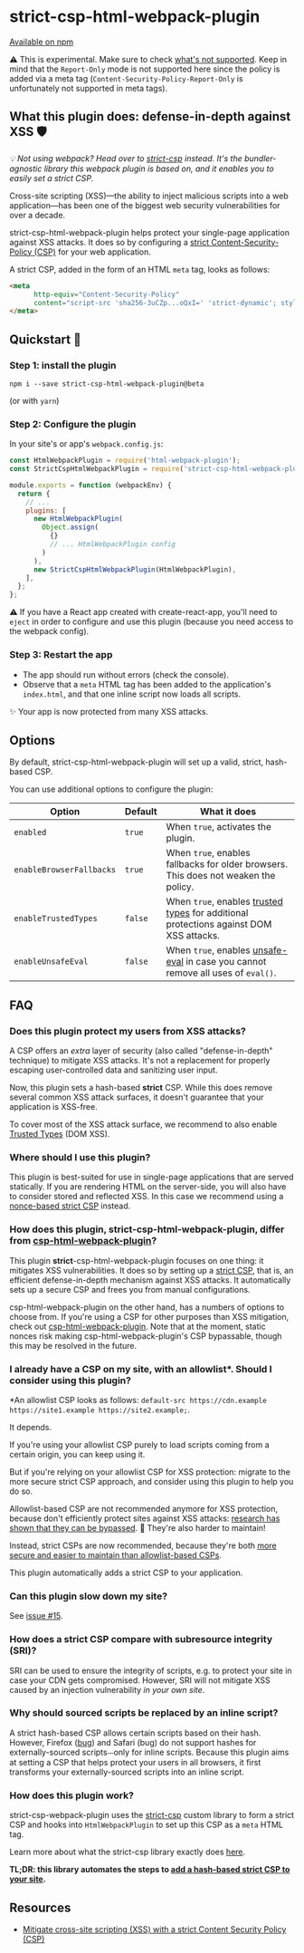 # strict-csp-html-webpack-plugin

[Available on npm](https://www.npmjs.com/package/strict-csp-html-webpack-plugin)

⚠️ This is experimental. Make sure to check [what's not supported](https://github.com/google/strict-csp/issues?q=is%3Aissue+is%3Aopen+label%3Afeature). Keep in mind that the `Report-Only` mode is not supported here since the policy is added via a meta tag (`Content-Security-Policy-Report-Only` is unfortunately not supported in meta tags).

## What this plugin does: defense-in-depth against XSS 🛡

*💡 Not using webpack? Head over to [strict-csp](https://github.com/google/strict-csp/tree/main/strict-csp) instead. It's the bundler-agnostic library this webpack plugin is based on, and it enables you to easily set a strict CSP.*

Cross-site scripting (XSS)—the ability to inject malicious scripts into a web application—has been one of the biggest web security vulnerabilities for over a decade.

strict-csp-html-webpack-plugin helps protect your single-page application against XSS attacks. It does so by configuring a [strict Content-Security-Policy (CSP)](https://web.dev/strict-csp) for your web application. 

A strict CSP, added in the form of an HTML `meta` tag, looks as follows:

```html
<meta 
      http-equiv="Content-Security-Policy" 
      content="script-src 'sha256-3uCZp...oQxI=' 'strict-dynamic'; style-src 'self' 'unsafe-inline'">
</meta>
```

## Quickstart 🚀

### Step 1: install the plugin

`npm i --save strict-csp-html-webpack-plugin@beta`

(or with `yarn`)

### Step 2: Configure the plugin

In your site's or app's `webpack.config.js`:

```javascript
const HtmlWebpackPlugin = require('html-webpack-plugin');
const StrictCspHtmlWebpackPlugin = require('strict-csp-html-webpack-plugin');

module.exports = function (webpackEnv) {
  return {
    // ...
    plugins: [
      new HtmlWebpackPlugin(
        Object.assign(
          {}
          // ... HtmlWebpackPlugin config
        )
      ),
      new StrictCspHtmlWebpackPlugin(HtmlWebpackPlugin),
    ],
  };
};
```

⚠️ If you have a React app created with create-react-app, you'll need to `eject` in order to configure and use this plugin (because you need access to the webpack config).

### Step 3: Restart the app

- The app should run without errors (check the console).
- Observe that a `meta` HTML tag has been added to the application's `index.html`, and that one inline script now loads all scripts.

✨ Your app is now protected from many XSS attacks.

## Options

By default, strict-csp-html-webpack-plugin will set up a valid, strict, hash-based CSP.

You can use additional options to configure the plugin:

| Option                   | Default | What it does                                                                                                            |
| ------------------------ | ------- | ----------------------------------------------------------------------------------------------------------------------- |
| `enabled`                | `true`  | When `true`, activates the plugin.                                                                                      |
| `enableBrowserFallbacks` | `true`  | When `true`, enables fallbacks for older browsers. This does not weaken the policy. |
| `enableTrustedTypes`     | `false` | When `true`, enables [trusted types](https://web.dev/trusted-types) for additional protections against DOM XSS attacks. |
| `enableUnsafeEval`       | `false` | When `true`, enables [unsafe-eval](https://web.dev/strict-csp/) in case you cannot remove all uses of `eval()`.         |

## FAQ

### Does this plugin protect my users from XSS attacks?

A CSP offers an *extra* layer of security (also called "defense-in-depth" technique) to mitigate XSS attacks. It's not a replacement for properly escaping user-controlled data and sanitizing user input.

Now, this plugin sets a hash-based **strict** CSP. While this does remove several common XSS attack surfaces, it doesn't guarantee that your application is XSS-free.

To cover most of the XSS attack surface, we recommend to also enable [Trusted Types](https://web.dev/trusted-types/) (DOM XSS).

### Where should I use this plugin?

This plugin is best-suited for use in single-page applications that are served statically.
If you are rendering HTML on the server-side, you will also have to consider stored and reflected XSS. In this case we recommend using a [nonce-based strict CSP](https://web.dev/strict-csp#step-1:-decide-if-you-need-a-nonce-or-hash-based-csp) instead.

### How does this plugin, **strict**-csp-html-webpack-plugin, differ from [csp-html-webpack-plugin](https://www.npmjs.com/package/csp-html-webpack-plugin)?

This plugin **strict**-csp-html-webpack-plugin focuses on one thing: it mitigates XSS vulnerabilities. It does so by setting up a [strict CSP](https://web.dev/strict-csp), that is, an efficient defense-in-depth mechanism against XSS attacks.
It automatically sets up a secure CSP and frees you from manual configurations.

csp-html-webpack-plugin on the other hand, has a numbers of options to choose from. If you're using a CSP for other purposes than XSS mitigation, check out [csp-html-webpack-plugin](https://www.npmjs.com/package/csp-html-webpack-plugin). Note that at the moment, static nonces risk making csp-html-webpack-plugin's CSP bypassable, though this may be resolved in the future.

### I already have a CSP on my site, with an allowlist*. Should I consider using this plugin?
*An allowlist CSP looks as follows: `default-src https://cdn.example https://site1.example https://site2.example;`.

It depends.

If you're using your allowlist CSP purely to load scripts coming from a certain origin, you can keep using it.

But if you're relying on your allowlist CSP for XSS protection: migrate to the more secure strict CSP approach, and consider using this plugin to help you do so.

Allowlist-based CSP are not recommended anymore for XSS protection, because don't efficiently protect sites against XSS attacks: [research has shown that they can be bypassed](https://research.google/pubs/pub45542/). 🥲
They're also harder to maintain!

Instead, strict CSPs are now recommended, because they're both [more secure and easier to maintain than allowlist-based CSPs](https://web.dev/strict-csp/#why-a-strict-csp-is-recommended-over-allowlist-csps).

This plugin automatically adds a strict CSP to your application.

### Can this plugin slow down my site?

See [issue #15](https://github.com/google/strict-csp/issues/15).

### How does a strict CSP compare with subresource integrity (SRI)?

SRI can be used to ensure the integrity of scripts, e.g. to protect your site in case your CDN gets compromised.
However, SRI will not mitigate XSS caused by an injection vulnerability *in your own site*.

### Why should sourced scripts be replaced by an inline script?

A strict hash-based CSP allows certain scripts based on their hash.
However, Firefox ([bug](https://bugzilla.mozilla.org/show_bug.cgi?id=1409200)) and Safari (bug) do not support hashes for externally-sourced scripts⏤only for inline scripts.
Because this plugin aims at setting a CSP that helps protect your users in all browsers, it first transforms your externally-sourced scripts into an inline script.

### How does this plugin work?

strict-csp-webpack-plugin uses the [strict-csp](https://github.com/google/strict-csp/tree/main/strict-csp) custom library to form a strict CSP and hooks into `HtmlWebpackPlugin` to set up this CSP as a `meta` HTML tag.

Learn more about what the strict-csp library exactly does [here](https://github.com/google/strict-csp/tree/main/strict-csp).

**TL;DR: this library automates the steps to [add a hash-based strict CSP to your site](https://web.dev/strict-csp/#adopting-a-strict-csp).**

## Resources
* [Mitigate cross-site scripting (XSS) with a strict Content Security Policy (CSP)](https://web.dev/strict-csp/)



